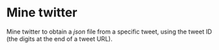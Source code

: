 # Mine twitter

Mine twitter to obtain a *json* file from a specific tweet, using the tweet ID (the digits at the end of a tweet URL).
